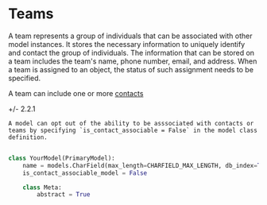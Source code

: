 # Teams

A team represents a group of individuals that can be associated with other model instances. It stores the necessary information to uniquely identify and contact the group of individuals. The information that can be stored on a team includes the team's name, phone number, email, and address. When a team is assigned to an object, the status of such assignment needs to be specified.

A team can include one or more [contacts](contact.md)

+/- 2.2.1

    A model can opt out of the ability to be asssociated with contacts or teams by specifying `is_contact_associable = False` in the model class definition.

```python

class YourModel(PrimaryModel):
    name = models.CharField(max_length=CHARFIELD_MAX_LENGTH, db_index=True)
    is_contact_associable_model = False

    class Meta:
        abstract = True

```

